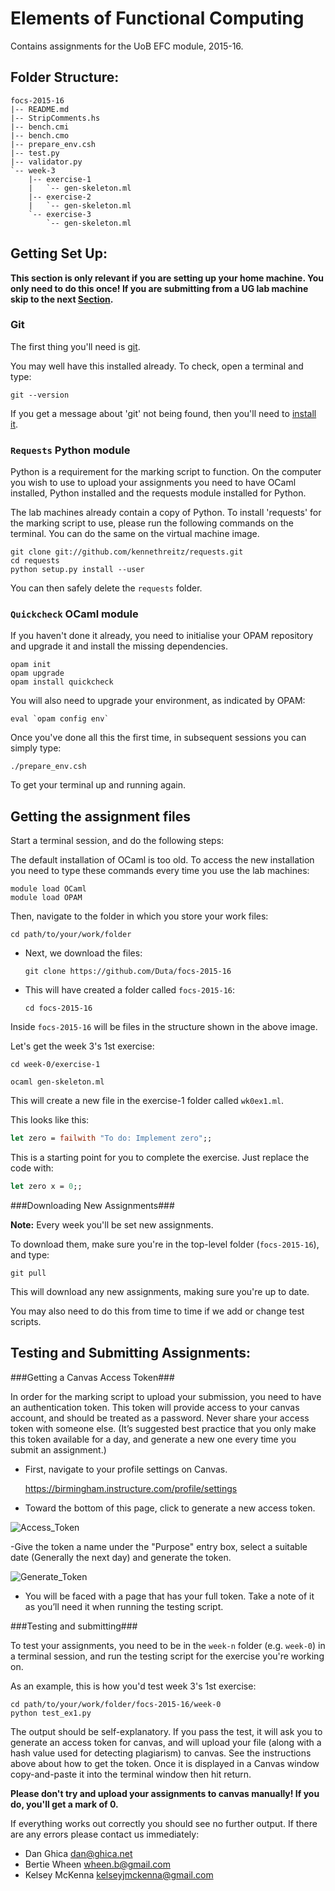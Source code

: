 Elements of Functional Computing
================================

Contains assignments for the UoB EFC module, 2015-16.

Folder Structure:
-----------------

```
focs-2015-16
|-- README.md
|-- StripComments.hs
|-- bench.cmi
|-- bench.cmo
|-- prepare_env.csh
|-- test.py
|-- validator.py
`-- week-3
    |-- exercise-1
    |   `-- gen-skeleton.ml
    |-- exercise-2
    |   `-- gen-skeleton.ml
    `-- exercise-3
        `-- gen-skeleton.ml
```

Getting Set Up:
---------------

**This section is only relevant if you are setting up your home machine. You only need to do this once! If you are submitting from a UG lab machine skip to the next [Section](https://github.com/Duta/focs-2015-16/blob/master/README.md#getting-the-assignment-files).**

### Git

The first thing you'll need is [git](http://git-scm.com/downloads).

You may well have this installed already. To check, open a terminal and type:

    git --version

If you get a message about 'git' not being found, then you'll need to [install it](http://git-scm.com/downloads).

### `Requests` Python module

Python is a requirement for the marking script to function.
On the computer you wish to use to upload your assignments you need to have OCaml installed, Python installed and the requests module installed for Python.

The lab machines already contain a copy of Python. To install 'requests' for the marking script to use, please run the following commands on the terminal.
You can do the same on the virtual machine image.

	git clone git://github.com/kennethreitz/requests.git
	cd requests
	python setup.py install --user

You can then safely delete the `requests` folder.

### `Quickcheck` OCaml module

If you haven't done it already, you need to initialise your OPAM repository and upgrade it and install the missing dependencies. 

	opam init
	opam upgrade
	opam install quickcheck

You will also need to upgrade your environment, as indicated by OPAM:

	eval `opam config env`

Once you've done all this the first time, in subsequent sessions you can simply type:

	./prepare_env.csh

To get your terminal up and running again.


Getting the assignment files
----------------------------

Start a terminal session, and do the following steps:

The default installation of OCaml is too old. To access the new installation you need to type these commands every time you use the lab machines:

	module load OCaml
	module load OPAM

 Then, navigate to the folder in which you store your work files:

   `cd path/to/your/work/folder`

 - Next, we download the files:

   `git clone https://github.com/Duta/focs-2015-16`

 - This will have created a folder called `focs-2015-16`:

   `cd focs-2015-16`

Inside `focs-2015-16` will be files in the structure shown in the above image.

Let's get the week 3's 1st exercise:

    cd week-0/exercise-1

    ocaml gen-skeleton.ml

This will create a new file in the exercise-1 folder called `wk0ex1.ml`.

This looks like this:

```ocaml
let zero = failwith "To do: Implement zero";;
```

This is a starting point for you to complete the exercise. Just replace the code with:

```ocaml
let zero x = 0;;
```

###Downloading New Assignments###

**Note:** Every week you'll be set new assignments.

To download them, make sure you're in the top-level folder (`focs-2015-16`), and type:

    git pull

This will download any new assignments, making sure you're up to date.

You may also need to do this from time to time if we add or change test scripts.


Testing and Submitting Assignments:
-----------------------------------

###Getting a Canvas Access Token###

In order for the marking script to upload your submission, you need to have an authentication token. This token will provide access to your canvas account, and should be treated as a password. Never share your access token with someone else. (It’s suggested best practice that you only make this token available for a day, and generate a new one every time you submit an assignment.)

 - First, navigate to your profile settings on Canvas.

	https://birmingham.instructure.com/profile/settings

 - Toward the bottom of this page, click to generate a new access token.

![Access_Token](http://puu.sh/cg4h4/484c9902b8.jpg)

 -Give the token a name under the "Purpose" entry box, select a suitable date (Generally the next day) and generate the token.

![Generate_Token](http://puu.sh/cg4om/55cc8a6efa.jpg)

 - You will be faced with a page that has your full token. Take a note of it as you’ll need it when running the testing script.

###Testing and submitting###

To test your assignments, you need to be in the `week-n` folder (e.g. `week-0`)
in a terminal session, and run the testing script for the exercise you're working on.

As an example, this is how you'd test week 3's 1st exercise:

    cd path/to/your/work/folder/focs-2015-16/week-0
    python test_ex1.py

The output should be self-explanatory. If you pass the test, it will ask you to
generate an access token for canvas, and will upload your file (along with a
hash value used for detecting plagiarism) to canvas. See the instructions above about
how to get the token. Once it is displayed in a Canvas window copy-and-paste it into
the terminal window then hit return.

**Please don't try and upload your assignments to canvas manually!
If you do, you'll get a mark of 0.**

If everything works out correctly you should see no further output. If there are any errors please contact us immediately:
- Dan Ghica <dan@ghica.net>
- Bertie Wheen <wheen.b@gmail.com>
- Kelsey McKenna <kelseyjmckenna@gmail.com>
